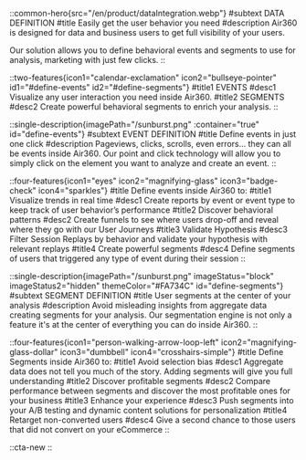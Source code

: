 ::common-hero{src="/en/product/dataIntegration.webp"}
#subtext
DATA DEFINITION
#title
Easily get the user behavior you need 
#description
Air360 is designed for data and business users to get full visibility of your users.

Our solution allows you to define behavioral events and segments to use for analysis, marketing with just few clicks.
::

::two-features{icon1="calendar-exclamation" icon2="bullseye-pointer" id1="#define-events" id2="#define-segments"}
#title1
EVENTS
#desc1
Visualize any user interaction you need inside Air360.
#title2
SEGMENTS
#desc2
Create powerful behavioral segments to enrich your analysis.
::

::single-description{imagePath="/sunburst.png" :container="true" id="define-events"}
#subtext
EVENT DEFINITION
#title
Define events in just one click
#description
Pageviews, clicks, scrolls, even errors... they can all be events inside Air360. 
Our point and click technology will allow you to simply click on the element you want to analyze and create an event. 
::

::four-features{icon1="eyes" icon2="magnifying-glass" icon3="badge-check" icon4="sparkles"}
#title
Define events inside Air360 to:
#title1
Visualize trends in real time 
#desc1
Create reports by event or event type to keep track of user behavior’s performance
#title2
Discover behavioral patterns
#desc2
Create funnels to see where users drop-off and reveal where they go with our User Journeys
#title3
Validate Hypothesis
#desc3
Filter Session Replays by behavior and validate your hypothesis with relevant replays
#title4
Create powerful segments
#desc4
Define segments of users that triggered any type of event during their session
::

::single-description{imagePath="/sunburst.png" imageStatus="block" imageStatus2="hidden" themeColor="#FA734C" id="define-segments"}
#subtext
SEGMENT DEFINITION
#title
User segments at the center of your analysis
#description
Avoid misleading insights from aggregate data creating segments for your analysis. Our segmentation engine is not only a feature  it's at the center of everything you can do inside Air360.
::

::four-features{icon1="person-walking-arrow-loop-left" icon2="magnifying-glass-dollar" icon3="dumbbell" icon4="crosshairs-simple"}
#title
Define Segments inside Air360 to: 
#title1
Avoid selection bias 
#desc1
Aggregate data does not tell you much of the story. Adding segments will give you full understanding
#title2
Discover profitable segments
#desc2
Compare performance between segments and discover the most profitable ones for your business
#title3
Enhance your experience
#desc3
Push segments into your A/B testing and dynamic content solutions for personalization
#title4
Retarget non-converted users
#desc4
Give a second chance to those users that did not convert on your eCommerce
::

::cta-new
::